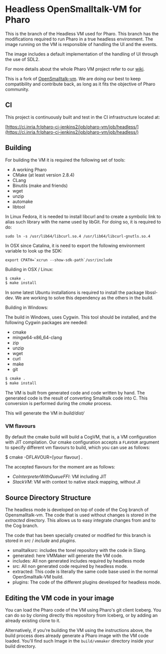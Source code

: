 # Headless OpenSmalltalk-VM for Pharo


This is the branch of the Headless VM used for Pharo.
This branch has the modifications required to run Pharo in a true headless environment.
The image running on the VM is responsible of handling the UI and the events. 

The image includes a default implementation of the handling of UI through the use of SDL2.

For more details about the whole Pharo VM project refer to our [wiki](https://github.com/pharo-project/opensmalltalk-vm/wiki). 

This is a fork of [OpenSmalltalk-vm](https://github.com/OpenSmalltalk/opensmalltalk-vm).
We are doing our best to keep compatibility and contribute back, as long as it fits the objective of Pharo community.

## CI

This project is continuously built and test in the CI infrastructure located at:

[https://ci.inria.fr/pharo-ci-jenkins2/job/pharo-vm/job/headless/](https://ci.inria.fr/pharo-ci-jenkins2/job/pharo-vm/job/headless/)


## Building


For building the VM it is required the following set of tools:

- A working Pharo
- CMake (at least version 2.8.4)
- CLang 
- Binutils (make and friends) 
- wget
- unzip
- automake
- libtool

In Linux Fedora, it is needed to install libcurl and to create a symbolic link to alias such library with the name used by libGit.
For doing so, it is required to do:

```
sudo ln -s /usr/lib64/libcurl.so.4 /usr/lib64/libcurl-gnutls.so.4
```

In OSX since Catalina, it is need to export the following environment variable to look up the SDK:

```
export CPATH=`xcrun --show-sdk-path`/usr/include
```

Building in OSX / Linux:

```bash
$ cmake . 
$ make install
```
In some latest Ubuntu installations is required to install the package libssl-dev.
We are working to solve this dependency as the others in the build.

Building in Windows:

The build in Windows, uses Cygwin. This tool should be installed, and the following Cygwin packages are needed:

- cmake
- mingw64-x86_64-clang
- zip
- unzip
- wget
- curl 
- make
- git

```bash
$ cmake .
$ make install
```

The VM is built from generated code and code written by hand.
The generated code is the result of converting Smalltalk code into C.
This conversion is performed during the *cmake* process. 

This will generate the VM in *build/dist/*

###  VM flavours

By default the cmake build will build a CogVM, that is, a VM configuration with JIT compilation. Our cmake configuration accepts a `FLAVOUR` argument to specify different vm flavours to build, which you can use as follows:

$ cmake -DFLAVOUR=[your flavour] .

The accepted flavours for the moment are as follows:
- *CoInterpreterWithQueueFFI*: VM including JIT
- *StackVM*: VM with context to native stack mapping, without JI

## Source Directory Structure

The headless mode is developed on top of code of the Cog branch of Opensmalltalk-vm.
The code that is used without changes is stored in the *extracted* directory. 
This allows us to easy integrate changes from and to the Cog branch.

The code that has been specially created or modified for this branch is stored in *src* / *include* and *plugins*.


- smalltalksrc: includes the tonel repository with the code in Slang.
- generated: here VMMaker will generate the VM code.
- includes: All non generated includes required by headless mode
- src: All non generated code required by headless mode.
- extracted: This code is literally the same code base used in the normal OpenSmalltalk-VM build.
- plugins: The code of the different plugins developed for headless mode.

## Editing the VM code in your image

You can load the Pharo code of the VM using Pharo's git client Iceberg.
You can do so by cloning directly this repository from Iceberg, or by adding an already existing clone to it.

Alternatively, if you're building the VM using the instructions above, the build process does already generate a Pharo image with the VM code loaded. You'll find such Image in the `build/vmmaker` directory inside your build directory.
